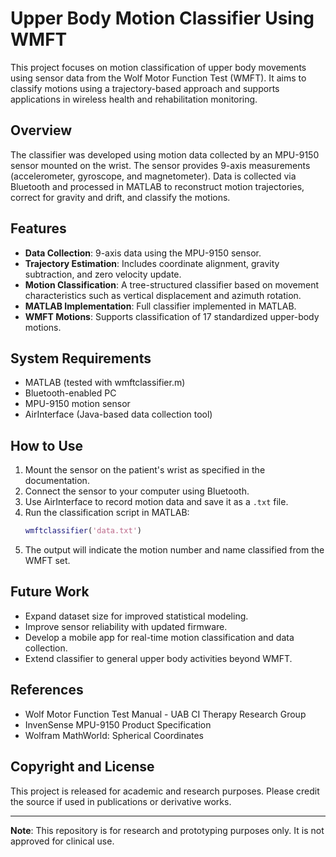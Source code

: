 # Upper Body Motion Classifier Using WMFT

This project focuses on motion classification of upper body movements using sensor data from the Wolf Motor Function Test (WMFT). It aims to classify motions using a trajectory-based approach and supports applications in wireless health and rehabilitation monitoring.

## Overview

The classifier was developed using motion data collected by an MPU-9150 sensor mounted on the wrist. The sensor provides 9-axis measurements (accelerometer, gyroscope, and magnetometer). Data is collected via Bluetooth and processed in MATLAB to reconstruct motion trajectories, correct for gravity and drift, and classify the motions.

## Features

- **Data Collection**: 9-axis data using the MPU-9150 sensor.
- **Trajectory Estimation**: Includes coordinate alignment, gravity subtraction, and zero velocity update.
- **Motion Classification**: A tree-structured classifier based on movement characteristics such as vertical displacement and azimuth rotation.
- **MATLAB Implementation**: Full classifier implemented in MATLAB.
- **WMFT Motions**: Supports classification of 17 standardized upper-body motions.

## System Requirements

- MATLAB (tested with wmftclassifier.m)
- Bluetooth-enabled PC
- MPU-9150 motion sensor
- AirInterface (Java-based data collection tool)

## How to Use

1. Mount the sensor on the patient's wrist as specified in the documentation.
2. Connect the sensor to your computer using Bluetooth.
3. Use AirInterface to record motion data and save it as a `.txt` file.
4. Run the classification script in MATLAB:
    ```matlab
    wmftclassifier('data.txt')
    ```
5. The output will indicate the motion number and name classified from the WMFT set.

## Future Work

- Expand dataset size for improved statistical modeling.
- Improve sensor reliability with updated firmware.
- Develop a mobile app for real-time motion classification and data collection.
- Extend classifier to general upper body activities beyond WMFT.

## References

- Wolf Motor Function Test Manual - UAB CI Therapy Research Group
- InvenSense MPU-9150 Product Specification
- Wolfram MathWorld: Spherical Coordinates

## Copyright and License

This project is released for academic and research purposes. Please credit the source if used in publications or derivative works.

---

**Note**: This repository is for research and prototyping purposes only. It is not approved for clinical use.
